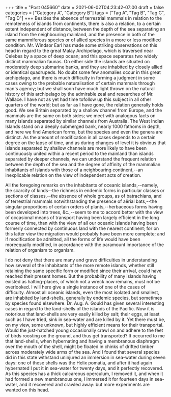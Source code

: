 +++
title = "Post 045660"
date = 2021-06-02T04:23:42-07:00
draft = false
categories = ["Category A", "Category B"]
tags = ["Tag A", "Tag B", "Tag C", "Tag D"]
+++
Besides the absence of terrestrial mammals in relation to the remoteness of islands from continents, there is also a relation, to a certain extent independent of distance, between the depth of the sea separating an island from the neighbouring mainland, and the presence in both of the same mammiferous species or of allied species in a more or less modified condition. Mr. Windsor Earl has made some striking observations on this head in regard to the great Malay Archipelago, which is traversed near Celebes by a space of deep ocean; and this space separates two widely distinct mammalian faunas. On either side the islands are situated on moderately deep submarine banks, and they are inhabited by closely allied or identical quadrupeds. No doubt some few anomalies occur in this great archipelago, and there is much difficulty in forming a judgment in some cases owing to the probable naturalisation of certain mammals through man's agency; but we shall soon have much light thrown on the natural history of this archipelago by the admirable zeal and researches of Mr. Wallace. I have not as yet had time tofollow up this subject in all other quarters of the world; but as far as I have gone, the relation generally holds good. We see Britain separated by a shallow channel from Europe, and the mammals are the same on both sides; we meet with analogous facts on many islands separated by similar channels from Australia. The West Indian Islands stand on a deeply submerged bank, nearly 1000 fathoms in depth, and here we find American forms, but the species and even the genera are distinct. As the amount of modification in all cases depends to a certain degree on the lapse of time, and as during changes of level it is obvious that islands separated by shallow channels are more likely to have been continuously united within a recent period to the mainland than islands separated by deeper channels, we can understand the frequent relation between the depth of the sea and the degree of affinity of the mammalian inhabitants of islands with those of a neighbouring continent,--an inexplicable relation on the view of independent acts of creation.

All the foregoing remarks on the inhabitants of oceanic islands,--namely, the scarcity of kinds--the richness in endemic forms in particular classes or sections of classes,--the absence of whole groups, as of batrachians, and of terrestrial mammals notwithstanding the presence of aërial bats,--the singular proportions of certain orders of plants,--herbaceous forms having been developed into trees, &c.,--seem to me to accord better with the view of occasional means of transport having been largely efficient in the long course of time, than with the view of all our oceanic islands having been formerly connected by continuous land with the nearest continent; for on this latter view the migration would probably have been more complete; and if modification be admitted, all the forms of life would have been moreequally modified, in accordance with the paramount importance of the relation of organism to organism.

I do not deny that there are many and grave difficulties in understanding how several of the inhabitants of the more remote islands, whether still retaining the same specific form or modified since their arrival, could have reached their present homes. But the probability of many islands having existed as halting-places, of which not a wreck now remains, must not be overlooked. I will here give a single instance of one of the cases of difficulty. Almost all oceanic islands, even the most isolated and smallest, are inhabited by land-shells, generally by endemic species, but sometimes by species found elsewhere. Dr. Aug. A. Gould has given several interesting cases in regard to the land-shells of the islands of the Pacific. Now it is notorious that land-shells are very easily killed by salt; their eggs, at least such as I have tried, sink in sea-water and are killed by it. Yet there must be, on my view, some unknown, but highly efficient means for their transportal. Would the just-hatched young occasionally crawl on and adhere to the feet of birds roosting on the ground, and thus get transported? It occurred to me that land-shells, when hybernating and having a membranous diaphragm over the mouth of the shell, might be floated in chinks of drifted timber across moderately wide arms of the sea. And I found that several species did in this state withstand uninjured an immersion in sea-water during seven days: one of these shells was the Helix pomatia, and after it had again hybernated I put it in sea-water for twenty days, and it perfectly recovered. As this species has a thick calcareous operculum, I removed it, and when it had formed a new membranous one, I immersed it for fourteen days in sea-water, and it recovered and crawled away: but more experiments are wanted on this head.
